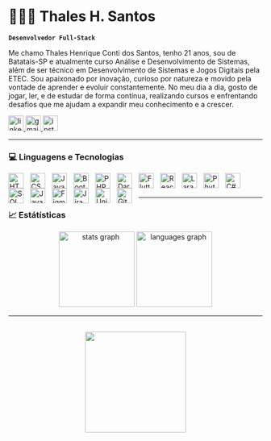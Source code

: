 # 🧑🏻‍💻 Thales H. Santos

**`Desenvolvedor Full-Stack`**

Me chamo Thales Henrique Conti dos Santos, tenho 21 anos, sou de Batatais-SP e atualmente curso Análise e Desenvolvimento de Sistemas, além de ser técnico em Desenvolvimento de Sistemas e Jogos Digitais pela ETEC. Sou apaixonado por inovação, curioso por natureza e movido pela vontade de aprender e evoluir constantemente. No meu dia a dia, gosto de jogar, ler, e de estudar de forma contínua, realizando cursos e enfrentando desafios que me ajudam a expandir meu conhecimento e a crescer.

<div align="left">
  <a href="https://www.linkedin.com/in/thalesc-santos/" target="_blank">
    <img src="https://img.shields.io/static/v1?message=LinkedIn&logo=linkedin&label=&color=0077B5&logoColor=white&labelColor=&style=for-the-badge" height="30" alt="linkedin logo" />
  </a>
  <a href="mailto:thalessatus@gmail.com" target="_blank">
    <img src="https://img.shields.io/static/v1?message=Gmail&logo=gmail&label=&color=D14836&logoColor=white&labelColor=&style=for-the-badge" height="30" alt="gmail logo" />
  </a>
  <a href="https://www.instagram.com/thales_csantos14/" target="_blank">
    <img src="https://img.shields.io/static/v1?message=Instagram&logo=instagram&label=&color=E4405F&logoColor=white&labelColor=&style=for-the-badge" height="30" alt="instagram logo" />
  </a>
</div>

---
### 💻 Linguagens e Tecnologias

<div>
    <img 
        align="left"
        alt="HTML"
        tittle="HTML"
        width=30px
        style="padding-right: 10px;"
        src="https://cdn.jsdelivr.net/gh/devicons/devicon@latest/icons/html5/html5-original.svg" 
    />
    <img 
        align="left"
        alt="CSS"
        tittle="CSS"
        width=30px
        style="padding-right: 10px;"
        src="https://cdn.jsdelivr.net/gh/devicons/devicon@latest/icons/css3/css3-original.svg" 
    />
    <img 
        align="left"
        alt="JavaScript"
        tittle="JavaScript"
        width=30px
        style="padding-right: 10px;"
        src="https://cdn.jsdelivr.net/gh/devicons/devicon@latest/icons/javascript/javascript-original.svg"
    />
    <img 
        align="left"
        alt="Bootstrap"
        tittle="Bootstrap"
        width=30px
        style="padding-right: 10px;"
        src="https://cdn.jsdelivr.net/gh/devicons/devicon@latest/icons/bootstrap/bootstrap-original.svg"
    />
    <img 
        align="left"
        alt="PHP"
        tittle="PHP"
        width=30px
        style="padding-right: 10px;"
        src="https://cdn.jsdelivr.net/gh/devicons/devicon@latest/icons/php/php-original.svg"
    />
    <img 
        align="left"
        alt="Dart"
        tittle="Dart"
        width=30px
        style="padding-right: 10px;"
        src="https://cdn.jsdelivr.net/gh/devicons/devicon@latest/icons/dart/dart-original.svg"
    />
    <img 
        align="left"
        alt="Flutter"
        tittle="Flutter"
        width=30px
        style="padding-right: 10px;"
        src="https://cdn.jsdelivr.net/gh/devicons/devicon@latest/icons/flutter/flutter-original.svg"
    />
    <img 
        align="left"
        alt="React"
        tittle="React"
        width=30px
        style="padding-right: 10px;"
        src="https://cdn.jsdelivr.net/gh/devicons/devicon@latest/icons/react/react-original.svg"
    />
    <img 
        align="left"
        alt="Laravel"
        tittle="Laravel"
        width=30px
        style="padding-right: 10px;"
        src="https://cdn.jsdelivr.net/gh/devicons/devicon@latest/icons/laravel/laravel-original.svg"
    />
    <img 
        align="left"
        alt="Phyton"
        tittle="Phyton"
        width=30px
        style="padding-right: 10px;"
        src="https://cdn.jsdelivr.net/gh/devicons/devicon@latest/icons/python/python-original.svg"
    />
    <img 
        align="left"
        alt="C#"
        tittle="C#"
        width=30px
        style="padding-right: 10px;"
        src="https://cdn.jsdelivr.net/gh/devicons/devicon@latest/icons/csharp/csharp-original.svg"
    />
    <img 
        align="left"
        alt="SQL"
        tittle="SQL"
        width=30px
        style="padding-right: 10px;"
        src="https://cdn.jsdelivr.net/gh/devicons/devicon@latest/icons/postgresql/postgresql-original.svg"
    />
    <img 
        align="left"
        alt="JavaScript"
        tittle="JavaScript"
        width=30px
        style="padding-right: 10px;"
        src="https://cdn.jsdelivr.net/gh/devicons/devicon@latest/icons/salesforce/salesforce-original.svg"
    />
    <img 
        align="left"
        alt="Figma"
        tittle="Figma"
        width=30px
        style="padding-right: 10px;"
        src="https://cdn.jsdelivr.net/gh/devicons/devicon@latest/icons/figma/figma-original.svg"
    />
    <img 
        align="left"
        alt="Jira"
        tittle=" Jira"
        width=30px
        style="padding-right: 10px;"
        src="https://cdn.jsdelivr.net/gh/devicons/devicon@latest/icons/jira/jira-original.svg"
    />
    <img 
        align="left"
        alt="Unity"
        tittle="Unity"
        width=30px
        style="padding-right: 10px;"
        src="https://cdn.jsdelivr.net/gh/devicons/devicon@latest/icons/unity/unity-original.svg"
    />
    <img 
        align="left"
        alt="Git"
        tittle="Git"
        width=30px
        style="padding-right: 10px;"
        src="https://cdn.jsdelivr.net/gh/devicons/devicon@latest/icons/git/git-original.svg"
    />
</div>

<br>
<br>

---
### 📈 Estátísticas
<div align="center">
  <img src="https://github-readme-stats.vercel.app/api?username=thalessantos-dev&hide_title=false&hide_rank=false&show_icons=true&include_all_commits=true&count_private=true&disable_animations=false&theme=tokyonight&locale=en&hide_border=true&order=1&custom_title=Estat%C3%ADsticas" height="150" alt="stats graph"  />
  <img src="https://github-readme-stats.vercel.app/api/top-langs?username=thalessantos-dev&locale=en&hide_title=false&layout=compact&card_width=320&langs_count=6&theme=tokyonight&hide_border=true&order=2&custom_title=Tecnologias" height="150" alt="languages graph"  />
</div>

---
<br>
<div align="center">
  <img height="200" src="https://images-wixmp-ed30a86b8c4ca887773594c2.wixmp.com/f/c83c004e-1370-4756-88e5-4071de797088/dfw57vd-41cd19ce-cec2-4d6d-8b00-8803e87ea416.gif?token=eyJ0eXAiOiJKV1QiLCJhbGciOiJIUzI1NiJ9.eyJzdWIiOiJ1cm46YXBwOjdlMGQxODg5ODIyNjQzNzNhNWYwZDQxNWVhMGQyNmUwIiwiaXNzIjoidXJuOmFwcDo3ZTBkMTg4OTgyMjY0MzczYTVmMGQ0MTVlYTBkMjZlMCIsIm9iaiI6W1t7InBhdGgiOiJcL2ZcL2M4M2MwMDRlLTEzNzAtNDc1Ni04OGU1LTQwNzFkZTc5NzA4OFwvZGZ3NTd2ZC00MWNkMTljZS1jZWMyLTRkNmQtOGIwMC04ODAzZTg3ZWE0MTYuZ2lmIn1dXSwiYXVkIjpbInVybjpzZXJ2aWNlOmZpbGUuZG93bmxvYWQiXX0.DiVFFUa63xlWUmeROJoeYhpJc8Dos0f45sF9OSlGXN4"  />
</div>





          


